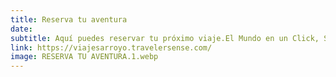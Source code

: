 ```yaml
---
title: Reserva tu aventura
date:
subtitle: Aquí puedes reservar tu próximo viaje.El Mundo en un Click, SOLO SERVICIOS DE TIERRA 
link: https://viajesarroyo.travelersense.com/
image: RESERVA TU AVENTURA.1.webp
---
```

